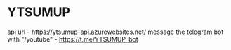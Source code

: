 # YTSUMUP
api url - https://ytsumup-api.azurewebsites.net/
message the telegram bot with "/youtube" - https://t.me/YTSUMUP_bot
